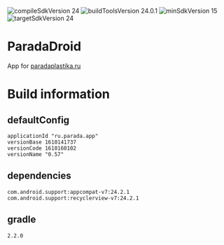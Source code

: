 ![compileSdkVersion 24](https://img.shields.io/badge/compileSdkVersion-24-yellow.svg?style=true) ![buildToolsVersion 24.0.1](https://img.shields.io/badge/buildToolsVersion-24.0.1-blue.svg?style=true) ![minSdkVersion 15](https://img.shields.io/badge/minSdkVersion-15-red.svg?style=true) ![targetSdkVersion 24](https://img.shields.io/badge/targetSdkVersion-24-green.svg?style=true)

# ParadaDroid
App for [paradaplastika.ru](http://paradaplastika.ru/)

# Build information
## defaultConfig
	applicationId "ru.parada.app"
	versionBase 1610141737
	versionCode 1610160102
	versionName "0.57"
## dependencies
	com.android.support:appcompat-v7:24.2.1
	com.android.support:recyclerview-v7:24.2.1
## gradle
    2.2.0